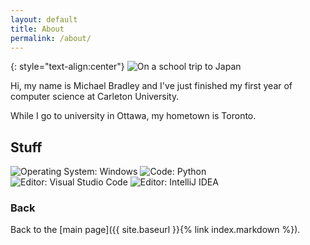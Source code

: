 ```yaml
---
layout: default
title: About
permalink: /about/
---
```


{: style="text-align:center"}
![On a school trip to Japan](<https://images.weserv.nl/?url=https://michaelmbradley.github.io/assets/MichaelBradley.jpg&w=300&h=300&fit=cover&mask=circle>)

Hi, my name is Michael Bradley and I've just finished my first year of computer science at Carleton University.

While I go to university in Ottawa, my hometown is Toronto.

## Stuff

![Operating System: Windows](https://img.shields.io/badge/OS-Windows-informational?style=flat&logo=Windows&logoColor=white&color=blue)
![Code: Python](https://img.shields.io/badge/Code-Python-informational?style=flat&logo=Python&logoColor=white&color=blue)
![Editor: Visual Studio Code](https://img.shields.io/badge/Editor-VSCode-informational?style=flat&logo=Visual%20Studio%20Code&logoColor=white&color=blue)
![Editor: IntelliJ IDEA](https://img.shields.io/badge/Editor-IntelliJ%20IDEA-informational?style=flat&logo=IntelliJ%20IDEA&logoColor=white&color=blue)

### Back

Back to the [main page]({{ site.baseurl }}{% link index.markdown %}).
